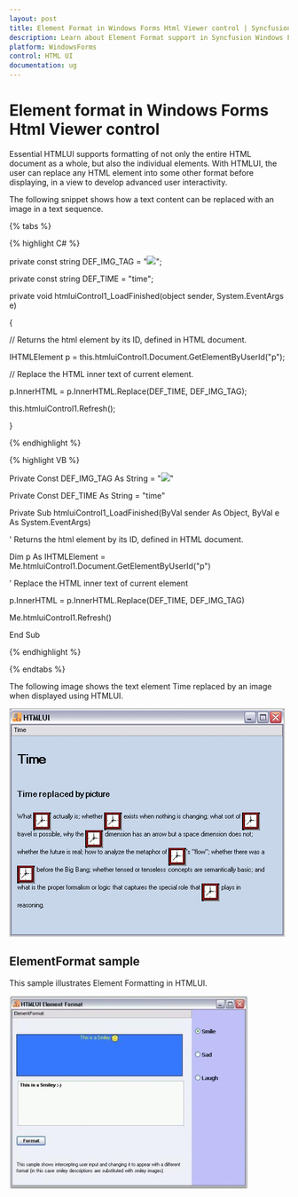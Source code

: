 ```yaml
---
layout: post
title: Element Format in Windows Forms Html Viewer control | Syncfusion
description: Learn about Element Format support in Syncfusion Windows Forms Html Viewer (HTMLUI) control and more details.
platform: WindowsForms
control: HTML UI
documentation: ug
---
```


#  Element format  in Windows Forms Html Viewer control

Essential HTMLUI supports formatting of not only the entire HTML document as a whole, but also the individual elements. With HTMLUI, the user can replace any HTML element into some other format before displaying, in a view to develop advanced user interactivity.


The following snippet shows how a text content can be replaced with an image in a text sequence.

{% tabs %}

{% highlight C# %}



private const string DEF_IMG_TAG = "<img src='..\\..\\clock.jpg'>";

private const string DEF_TIME = "time";



private void htmluiControl1_LoadFinished(object sender, System.EventArgs e)

{

// Returns the html element by its ID, defined in HTML document.

IHTMLElement p = this.htmluiControl1.Document.GetElementByUserId("p");



// Replace the  HTML inner text of current element. 

p.InnerHTML = p.InnerHTML.Replace(DEF_TIME, DEF_IMG_TAG);

this.htmluiControl1.Refresh();

}

{% endhighlight %}


{% highlight VB %}



Private Const DEF_IMG_TAG As String = "<img src='..\..\clock.jpg'>"

Private Const DEF_TIME As String = "time"



Private Sub htmluiControl1_LoadFinished(ByVal sender As Object, ByVal e As System.EventArgs)



'  Returns the html element by its ID, defined in HTML document. 

Dim p As IHTMLElement = Me.htmluiControl1.Document.GetElementByUserId("p")



' Replace the  HTML inner text of current element 

p.InnerHTML = p.InnerHTML.Replace(DEF_TIME, DEF_IMG_TAG)

Me.htmluiControl1.Refresh()

End Sub

{% endhighlight %}

{% endtabs %}

The following image shows the text element Time replaced by an image when displayed using HTMLUI.

![Element-Format_img1](Element-Format_images/Element-Format_img1.png)



## ElementFormat sample

This sample illustrates Element Formatting in HTMLUI.



![Element-Format_img2](Element-Format_images/Element-Format_img2.jpeg)



